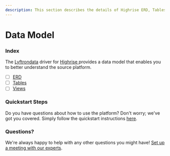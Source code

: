 ```yaml
---
description: This section describes the details of Highrise ERD, Tables, and Views.
---
```


# Data Model

### Index

The  [Lyftrondata](https://www.lyftrondata.com/) driver for [Highrise](https://www.lyftrondata.com/integration/highrise/)[ ](https://www.lyftrondata.com/integration/highrise/)provides a data model that enables you to better understand the source platform.

* [ ] [ERD](../../../finance-analytics/highrise/data-model/erd.md)
* [ ] [Tables](../../../finance-analytics/highrise/data-model/tables.md)
* [ ] [Views](../../../finance-analytics/highrise/data-model/views.md)

### Quickstart Steps

Do you have questions about how to use the platform? Don't worry; we've got you covered. Simply follow the quickstart instructions [here](../../../../quickstart-steps.md).

### Questions? <a href="#questions" id="questions"></a>

We're always happy to help with any other questions you might have! [Set up a meeting with our experts](https://www.lyftrondata.com/book-a-meeting/).

